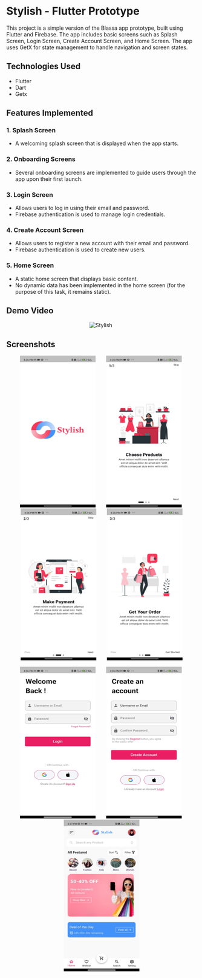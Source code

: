 
# Stylish - Flutter Prototype
This project is a simple version of the Blassa app prototype, built using Flutter and Firebase. The app includes basic screens such as Splash Screen, Login Screen, Create Account Screen, and Home Screen. The app uses GetX for state management to handle navigation and screen states.

## Technologies Used

- Flutter
- Dart
- Getx
  

## Features Implemented

### 1. **Splash Screen**
   - A welcoming splash screen that is displayed when the app starts.

### 2. **Onboarding Screens**
   - Several onboarding screens are implemented to guide users through the app upon their first launch.

### 3. **Login Screen**
   - Allows users to log in using their email and password.
   - Firebase authentication is used to manage login credentials.

### 4. **Create Account Screen**
   - Allows users to register a new account with their email and password.
   - Firebase authentication is used to create new users.

### 5. **Home Screen**
   - A static home screen that displays basic content.
   - No dynamic data has been implemented in the home screen (for the purpose of this task, it remains static).


## Demo Video
<p align="center">
  <img src="video.gif" alt="Stylish" style="width: 200px; height: 400px; margin: 0 10px;">&nbsp
</p>


## Screenshots

<p align="center">
  <img src="images/splash.jpeg" alt="Stylish" style="width: 200px; height: 400px; margin: 0 10px;">&nbsp
  <img src="images/onboard 1.jpeg" alt="Stylish" style="width: 200px; height: 400px; margin: 0 10px;">&nbsp
   <img src="images/onboard 2.jpeg" alt="Stylish" style="width: 200px; height: 400px; margin: 0 10px;">&nbsp
  <img src="images/onboard 3.jpeg" alt="Stylish" style="width: 200px; height: 400px; margin: 0 10px;">
</p>
<p align="center">
  <img src="images/Login.jpeg" alt="Stylish" style="width: 200px; height: 400px; margin: 0 10px;">&nbsp
  <img src="images/Signup.jpeg" alt="Stylish" style="width: 200px; height: 400px; margin: 0 10px;">&nbsp
   <img src="images/Home.jpeg" alt="Stylish" style="width: 200px; height: 400px; margin: 0 10px;">
</p>
